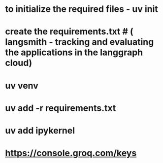 # to initialize the required files - uv init
# create the requirements.txt # ( langsmith - tracking and evaluating the applications in the langgraph cloud)
# uv venv
# uv add -r requirements.txt
# uv add ipykernel

# https://console.groq.com/keys